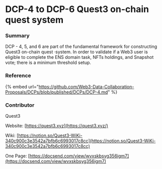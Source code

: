 # DCP-4 to DCP-6 Quest3 on-chain quest system

### Summary

DCP - 4, 5, and 6 are part of the fundamental framework for constructing Quest3 on-chain quest ·system. In order to validate if a Web3 user is eligible to complete the ENS domain task, NFTs holdings, and Snapshot vote; there is a minimum threshold setup.

### Reference

{% embed url="https://github.com/Web3-Data-Collaboration-Proposals/DCPs/blob/published/DCPs/DCP-4.md" %}

### Contributor

Quest3

Website: [https://quest3.xyz](https://quest3.xyz/)

Wiki: [https://notion.so/Quest3-WiKi-340c900c3e3542a7bfb6c6993017c8cc](https://notion.so/Quest3-WiKi-340c900c3e3542a7bfb6c6993017c8cc)

One Page: [https://docsend.com/view/wvxskbsyg356igm7](https://docsend.com/view/wvxskbsyg356igm7)
